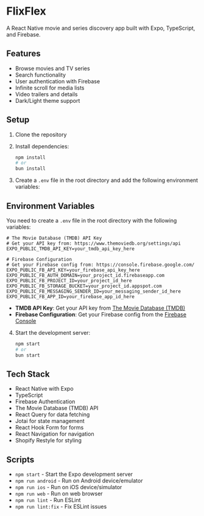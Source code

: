 # FlixFlex

A React Native movie and series discovery app built with Expo, TypeScript, and Firebase.

## Features

- Browse movies and TV series
- Search functionality
- User authentication with Firebase
- Infinite scroll for media lists
- Video trailers and details
- Dark/Light theme support

## Setup

1. Clone the repository
2. Install dependencies:

   ```bash
   npm install
   # or
   bun install
   ```

3. Create a `.env` file in the root directory and add the following environment variables:

## Environment Variables

You need to create a `.env` file in the root directory with the following variables:

```env
# The Movie Database (TMDB) API Key
# Get your API key from: https://www.themoviedb.org/settings/api
EXPO_PUBLIC_TMDB_API_KEY=your_tmdb_api_key_here

# Firebase Configuration
# Get your Firebase config from: https://console.firebase.google.com/
EXPO_PUBLIC_FB_API_KEY=your_firebase_api_key_here
EXPO_PUBLIC_FB_AUTH_DOMAIN=your_project_id.firebaseapp.com
EXPO_PUBLIC_FB_PROJECT_ID=your_project_id_here
EXPO_PUBLIC_FB_STORAGE_BUCKET=your_project_id.appspot.com
EXPO_PUBLIC_FB_MESSAGING_SENDER_ID=your_messaging_sender_id_here
EXPO_PUBLIC_FB_APP_ID=your_firebase_app_id_here
```

- **TMDB API Key**: Get your API key from [The Movie Database (TMDB)](https://www.themoviedb.org/settings/api)
- **Firebase Configuration**: Get your Firebase config from the [Firebase Console](https://console.firebase.google.com/)

4. Start the development server:
   ```bash
   npm start
   # or
   bun start
   ```

## Tech Stack

- React Native with Expo
- TypeScript
- Firebase Authentication
- The Movie Database (TMDB) API
- React Query for data fetching
- Jotai for state management
- React Hook Form for forms
- React Navigation for navigation
- Shopify Restyle for styling

## Scripts

- `npm start` - Start the Expo development server
- `npm run android` - Run on Android device/emulator
- `npm run ios` - Run on iOS device/simulator
- `npm run web` - Run on web browser
- `npm run lint` - Run ESLint
- `npm run lint:fix` - Fix ESLint issues
